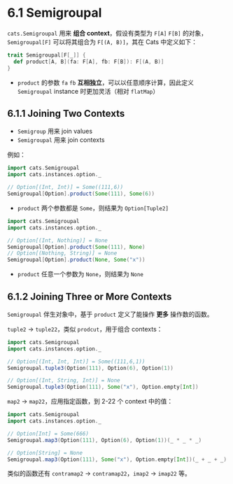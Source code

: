 # 6.1 Semigroupal

`cats.Semigroupal` 用来 **组合 context**，假设有类型为 `F[A]` `F[B]` 的对象，`Semigroupal[F]` 可以将其组合为 `F[(A, B)]`，其在 Cats 中定义如下：

```Scala
trait Semigroupal[F[_]] {
  def product[A, B](fa: F[A], fb: F[B]): F[(A, B)]
}
```

* `product` 的参数 `fa` `fb` **互相独立**，可以以任意顺序计算，因此定义 `Semigroupal` instance 时更加灵活（相对 `flatMap`）

## 6.1.1 Joining Two Contexts

* `Semigroup` 用来 join values
* `Semigroupal` 用来 join contexts

例如：

```Scala
import cats.Semigroupal
import cats.instances.option._

// Option[(Int, Int)] = Some((111,6))
Semigroupal[Option].product(Some(111), Some(6))
```
* `product` 两个参数都是 `Some`，则结果为 `Option[Tuple2]`

```Scala
import cats.Semigroupal
import cats.instances.option._

// Option[(Int, Nothing)] = None
Semigroupal[Option].product(Some(111), None)
// Option[(Nothing, String)] = None
Semigroupal[Option].product(None, Some("x"))
```
* `product` 任意一个参数为 `None`，则结果为 `None`

## 6.1.2 Joining Three or More Contexts

`Semigroupal` 伴生对象中，基于 `product` 定义了能操作 **更多** 操作数的函数。

`tuple2` -> `tuple22`，类似 `prodcut`，用于组合 contexts：

```Scala
import cats.Semigroupal
import cats.instances.option._

// Option[(Int, Int, Int)] = Some((111,6,1))
Semigroupal.tuple3(Option(111), Option(6), Option(1))

// Option[(Int, String, Int)] = None
Semigroupal.tuple3(Option(111), Some("x"), Option.empty[Int])
```

`map2` -> `map22`，应用指定函数，到 2-22 个 context 中的值：

```Scala
import cats.Semigroupal
import cats.instances.option._

// Option[Int] = Some(666)
Semigroupal.map3(Option(111), Option(6), Option(1))(_ * _ * _)

// Option[String] = None
Semigroupal.map3(Option(111), Some("x"), Option.empty[Int])(_ + _ + _)
```

类似的函数还有 `contramap2` -> `contramap22`，`imap2` -> `imap22` 等。

